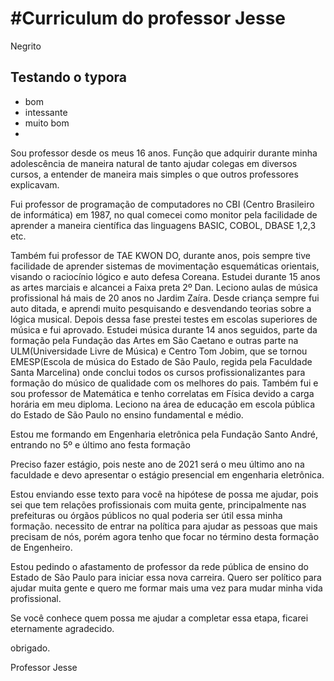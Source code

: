 # #Curriculum do professor Jesse



Negrito 

## Testando o typora

- bom
- intessante
- muito bom
- 

Sou professor desde os meus 16 anos. Função que adquirir durante minha adolescência de maneira natural de tanto ajudar colegas em diversos cursos, a entender de maneira mais simples o que outros professores explicavam. 

Fui professor de programação de computadores no CBI (Centro Brasileiro de informática) em 1987, no qual comecei como monitor pela facilidade de aprender a maneira científica das linguagens BASIC, COBOL, DBASE 1,2,3 etc. 

Também fui professor de TAE KWON DO, durante anos, pois sempre tive facilidade de aprender sistemas de movimentação esquemáticas orientais, visando o raciocínio lógico e auto defesa Coreana. Estudei durante 15 anos as artes marciais e alcancei a Faixa preta 2º Dan.
Leciono aulas de música profissional há mais de 20 anos no Jardim Zaíra. Desde criança sempre fui auto ditada, e aprendi muito pesquisando e desvendando teorias sobre a lógica musical. Depois dessa fase prestei testes em escolas superiores de música e fui aprovado. Estudei música durante 14 anos seguidos, parte da formação pela Fundação das Artes em São Caetano e outras parte na ULM(Universidade Livre de Música) e Centro Tom Jobim, que se tornou EMESP(Escola de música do Estado de São Paulo, regida pela Faculdade Santa Marcelina) onde conclui todos os cursos profissionalizantes para formação do músico de qualidade com os melhores do pais.
Também fui e sou professor de Matemática e tenho correlatas em Física devido a carga horária em meu diploma. Leciono na área de educação em escola pública do Estado de São Paulo no ensino fundamental e médio.

Estou me formando em Engenharia eletrônica pela Fundação Santo André, entrando no 5º  e último ano festa formação

Preciso fazer estágio, pois neste ano de 2021 será o meu último ano na faculdade e devo apresentar o estágio presencial em engenharia eletrônica. 

Estou enviando esse texto para você na hipótese de possa me ajudar, pois sei que tem relações profissionais com muita gente, principalmente nas prefeituras ou órgãos públicos no qual poderia ser útil essa minha formação. necessito de entrar na política para ajudar as pessoas que mais precisam de nós, porém agora tenho que focar no término desta formação de Engenheiro. 

Estou pedindo o afastamento de professor da rede pública de ensino do Estado de São Paulo para iniciar essa nova carreira. Quero ser político para ajudar muita gente e quero me formar mais uma vez para mudar minha vida profissional.

Se você conhece quem possa me ajudar a completar essa etapa, ficarei eternamente agradecido. 

obrigado.

Professor Jesse

